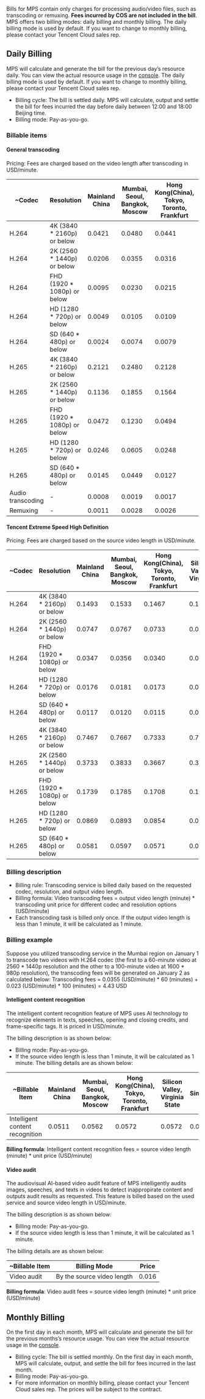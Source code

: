 
Bills for MPS contain only charges for processing audio/video files, such as transcoding or remuxing. **Fees incurred by COS are not included in the bill**.
MPS offers two billing modes: daily billing and monthly billing. The daily billing mode is used by default. If you want to change to monthly billing, please contact your Tencent Cloud sales rep.

## Daily Billing

MPS will calculate and generate the bill for the previous day’s resource daily. You can view the actual resource usage in the [console](https://console.cloud.tencent.com/mps). The daily billing mode is used by default. If you want to change to monthly billing, please contact your Tencent Cloud sales rep.

+ Billing cycle: The bill is settled daily. MPS will calculate, output and settle the bill for fees incurred the day before daily between 12:00 and 18:00 Beijing time.
+ Billing mode: Pay-as-you-go.

### Billable items 
#### General transcoding

Pricing: Fees are charged based on the video length after transcoding in USD/minute.

|~Codec|Resolution|Mainland China|Mumbai, Seoul, Bangkok, Moscow|Hong Kong(China), Tokyo, Toronto, Frankfurt|Silicon Valley, Virginia|Singapore|
|-|-|-|-|-|-|-|
|H.264|4K (3840 * 2160p) or below|0.0421|0.0480|0.0441|0.0441|0.0480|
|H.264|2K (2560 * 1440p) or below|0.0206|0.0355|0.0316|0.0316|0.0355|
|H.264|FHD (1920 * 1080p) or below|0.0095|0.0230|0.0215|0.0215|0.0230|
|H.264|HD (1280 * 720p) or below|0.0049|0.0105|0.0109|0.0109|0.0105|
|H.264|SD (640 * 480p) or below|0.0024|0.0074|0.0079|0.0079|0.0074|
|H.265|4K (3840 * 2160p) or below|0.2121|0.2480|0.2128|0.2128|0.2480|
|H.265|2K (2560 * 1440p) or below|0.1136|0.1855|0.1564|0.1564|0.1855|
|H.265|FHD (1920 * 1080p) or below|0.0472|0.1230|0.0494|0.0494|0.1230|
|H.265|HD (1280 * 720p) or below|0.0246|0.0605|0.0248|0.0248|0.0605|
|H.265|SD (640 * 480p) or below|0.0145|0.0449|0.0127|0.0127|0.0449|
|Audio transcoding|-|0.0008|0.0019|0.0017|0.0017|0.0019|
|Remuxing|-|0.0011|0.0028|0.0026|0.0026|0.0028|


#### Tencent Extreme Speed High Definition

Pricing: Fees are charged based on the source video length in USD/minute.

|~Codec|Resolution|Mainland China|Mumbai, Seoul, Bangkok, Moscow|Hong Kong(China), Tokyo, Toronto, Frankfurt|Silicon Valley, Virginia|Singapore|
|-|-|-|-|-|-|-|
|H.264|4K (3840 * 2160p) or below|0.1493|0.1533|0.1467|0.1467|0.1533|
|H.264|2K (2560 * 1440p) or below|0.0747|0.0767|0.0733|0.0733|0.0767|
|H.264|FHD (1920 * 1080p) or below|0.0347|0.0356|0.0340|0.0340|0.0356|
|H.264|HD (1280 * 720p) or below|0.0176|0.0181|0.0173|0.0173|0.0181|
|H.264|SD (640 * 480p) or below|0.0117|0.0120|0.0115|0.0115|0.0120|
|H.265|4K (3840 * 2160p) or below|0.7467|0.7667|0.7333|0.7333|0.7667|
|H.265|2K (2560 * 1440p) or below|0.3733|0.3833|0.3667|0.3667|0.3833|
|H.265|FHD (1920 * 1080p) or below|0.1739|0.1785|0.1708|0.1708|0.1785|
|H.265|HD (1280 * 720p) or below|0.0869|0.0893|0.0854|0.0854|0.0893|
|H.265|SD (640 * 480p) or below|0.0581|0.0597|0.0571|0.0571|0.0597|



### Billing description

+ Billing rule: Transcoding service is billed daily based on the requested codec, resolution, and output video length.
+ Billing formula: Video transcoding fees = output video length (minute) * transcoding unit price for different codec and resolution options (USD/minute)
+ Each transcoding task is billed only once. If the output video length is less than 1 minute, it will be calculated as 1 minute.

### Billing example

Suppose you utilized transcoding service in the Mumbai region on January 1 to transcode two videos with H.264 codec (the first to a 60-minute video at 2560 * 1440p resolution and the other to a 100-minute video at 1600 * 980p resolution), the transcoding fees will be generated on January 2 as calculated below:
Transcoding fees = 0.0355 (USD/minute) * 60 (minutes) + 0.023 (USD/minute) * 100 (minutes) = 4.43 USD


#### Intelligent content recognition
The intelligent content recognition feature of MPS uses AI technology to recognize elements in texts, speeches, opening and closing credits, and frame-specific tags. It is priced in USD/minute.

The billing description is as shown below:
- Billing mode: Pay-as-you-go.
- If the source video length is less than 1 minute, it will be calculated as 1 minute.
The billing details are as shown below:

|~Billable Item|Mainland China|Mumbai, Seoul, Bangkok, Moscow|Hong Kong(China), Tokyo, Toronto, Frankfurt|Silicon Valley, Virginia State|Singapore|
|-|-|-|-|-|-|
|Intelligent content recognition|0.0511|0.0562|0.0572|0.0572|0.0562|


__Billing formula__: Intelligent content recognition fees = source video length (minute) * unit price (USD/minute)


#### Video audit
The audiovisual AI-based video audit feature of MPS intelligently audits images, speeches, and texts in videos to detect inappropirate content and outputs audit results as requested. This feature is billed based on the used service and source video length in USD/minute.

The billing description is as shown below:
- Billing mode: Pay-as-you-go.
- If the source video length is less than 1 minute, it will be calculated as 1 minute.

The billing details are as shown below:

|~Billable Item|Billing Mode|Price|
|-|-|-|
|Video audit|By the source video length|0.016|


 __Billing formula__: Video audit fees = source video length (minute) * unit price (USD/minute)


## Monthly Billing

On the first day in each month, MPS will calculate and generate the bill for the previous months’s resource usage. You can view the actual resource usage in the [console](https://console.cloud.tencent.com/mps).


- Billing cycle: The bill is settled monthly. On the first day in each month, MPS will calculate, output, and settle the bill for fees incurred in the last month.
- Billing mode: Pay-as-you-go.
- For more information on monthly billing, please contact your Tencent Cloud sales rep. The prices will be subject to the contract.



